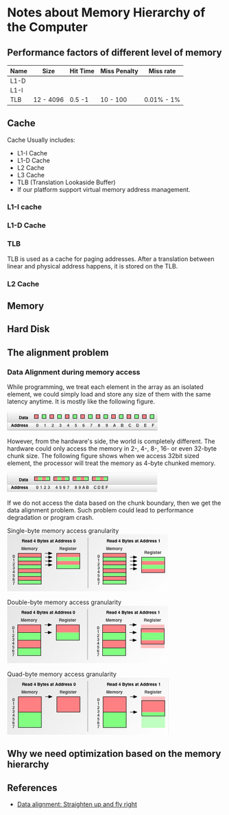 # Notes about Memory Hierarchy of the Computer

## Performance factors of different level of memory

Name | Size | Hit Time | Miss Penalty | Miss rate
----- | ---- | --- | ----------- | --------
L1-D | | | |
L1-I | | | |
TLB | 12 - 4096 | 0.5 -1 | 10 - 100 | 0.01% - 1%


## Cache
Cache Usually includes:
- L1-I Cache
- L1-D Cache
- L2 Cache
- L3 Cache
- TLB (Translation Lookaside Buffer)
 - If our platform support virtual memory address management.
 
 
### L1-I cache


### L1-D Cache


### TLB
TLB is used as a cache for paging addresses. After a translation between linear
and physical address happens, it is stored on the TLB.



### L2 Cache




## Memory

## Hard Disk

## The alignment problem

### Data Alignment during memory access
While programming, we treat each element in the array as an isolated element, 
we could simply load and store any size of them with the same latency anytime. 
It is mostly like the following figure.

![How Programmers see memory](https://raw.githubusercontent.com/erlv/libPerformanceMatters/master/docs/images/da_programmer.jpg)

However, from the hardware's side, the world is completely different. The hardware
could only access the memory in 2-, 4-, 8-, 16- or even 32-byte chunk size. The following
figure shows when we access 32bit sized element, the processor will treat the memory
as 4-byte chunked memory.

![How processor sees memory](https://raw.githubusercontent.com/erlv/libPerformanceMatters/master/docs/images/da_processor.jpg)

If we do not access the data based on the chunk boundary, then we get the data alignment
problem. Such problem could lead to performance degradation or program crash.

Single-byte memory access granularity
![1B memory access](https://raw.githubusercontent.com/erlv/libPerformanceMatters/master/docs/images/da_singleByteAccess.jpg)

Double-byte memory access granularity
![2B memory access](https://raw.githubusercontent.com/erlv/libPerformanceMatters/master/docs/images/da_doubleByteAccess.jpg)

Quad-byte memory access granularity
![4B memory access](https://raw.githubusercontent.com/erlv/libPerformanceMatters/master/docs/images/da_quadByteAccess.jpg)

## Why we need optimization based on the memory hierarchy

## References
- [Data alignment: Straighten up and fly right](http://www.ibm.com/developerworks/library/pa-dalign/)
